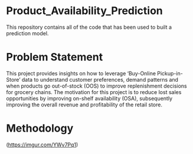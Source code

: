 # Product_Availability_Prediction

This repository contains all of the code that has been used to built a prediction model.

# Problem Statement

This project provides insights on how to leverage ‘Buy-Online Pickup-in-Store’ data to understand customer preferences, demand patterns and when products go out-of-stock (OOS) to improve replenishment decisions for grocery chains. The motivation for this project is to reduce lost sales opportunities by improving on-shelf availability (OSA), subsequently improving the overall revenue and profitability of the retail store.

# Methodology

(https://imgur.com/YWv7Pq1)

